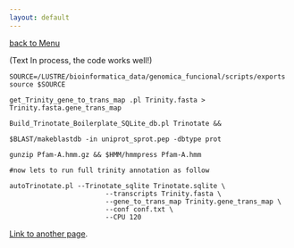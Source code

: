 ```yaml
---
layout: default
---
```


[back to Menu](../)

 (Text In process, the code works well!)


```shell
SOURCE=/LUSTRE/bioinformatica_data/genomica_funcional/scripts/exports
source $SOURCE

get_Trinity_gene_to_trans_map .pl Trinity.fasta > Trinity.fasta.gene_trans_map

Build_Trinotate_Boilerplate_SQLite_db.pl Trinotate && 

$BLAST/makeblastdb -in uniprot_sprot.pep -dbtype prot 

gunzip Pfam-A.hmm.gz && $HMM/hmmpress Pfam-A.hmm

#now lets to run full trinity annotation as follow

autoTrinotate.pl --Trinotate_sqlite Trinotate.sqlite \
                        --transcripts Trinity.fasta \
                        --gene_to_trans_map Trinity.gene_trans_map \
                        --conf conf.txt \
                        --CPU 120

```

[Link to another page](another-page).

